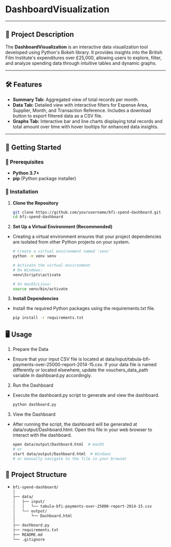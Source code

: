 # DashboardVisualization

---

## 📄 Project Description

The **DashboardVisualization** is an interactive data visualization tool developed using Python's Bokeh library. It provides insights into the British Film Institute's expenditures over £25,000, allowing users to explore, filter, and analyze spending data through intuitive tables and dynamic graphs.

---

## 🛠️ Features

- **Summary Tab:** Aggregated view of total records per month.
- **Data Tab:** Detailed view with interactive filters for Expense Area, Supplier, Month, and Transaction Reference. Includes a download button to export filtered data as a CSV file.
- **Graphs Tab:** Interactive bar and line charts displaying total records and total amount over time with hover tooltips for enhanced data insights.

---

## 🚀 Getting Started

### 🎯 Prerequisites

- **Python 3.7+**
- **pip** (Python package installer)

### 🔧 Installation

1. **Clone the Repository**

   ```bash
   git clone https://github.com/yourusername/bfi-spend-dashboard.git
   cd bfi-spend-dashboard

2. **Set Up a Virtual Environment (Recommended)**
- Creating a virtual environment ensures that your project dependencies are isolated from other Python projects on your system.
   ```bash
   # Create a virtual environment named 'venv'
   python -m venv venv

   # Activate the virtual environment
   # On Windows:
   venv\Scripts\activate

   # On macOS/Linux:
   source venv/bin/activate

3. **Install Dependencies**
- Install the required Python packages using the requirements.txt file.

   ```bash
   pip install -r requirements.txt

## 🖥️ Usage
1. Prepare the Data
- Ensure that your input CSV file is located at data/input/tabula-bfi-payments-over-25000-report-2014-15.csv. If your data file is named differently or located elsewhere, update the vouchers_data_path variable in dashboard.py accordingly.

2. Run the Dashboard
- Execute the dashboard.py script to generate and view the dashboard.
   ```bash
   python dashboard.py

3. View the Dashboard
- After running the script, the dashboard will be generated at data/output/Dashboard.html. Open this file in your web browser to interact with the dashboard.
   ```bash
   open data/output/Dashboard.html  # macOS
   # or
   start data/output/Dashboard.html  # Windows
   # or manually navigate to the file in your browser

## 📁 Project Structure
- 
   ```bash
   bfi-spend-dashboard/
   │
   ├── data/
   │   ├── input/
   │   │   └── tabula-bfi-payments-over-25000-report-2014-15.csv
   │   └── output/
   │       └── Dashboard.html
   │
   ├── dashboard.py
   ├── requirements.txt
   ├── README.md
   └── .gitignore
